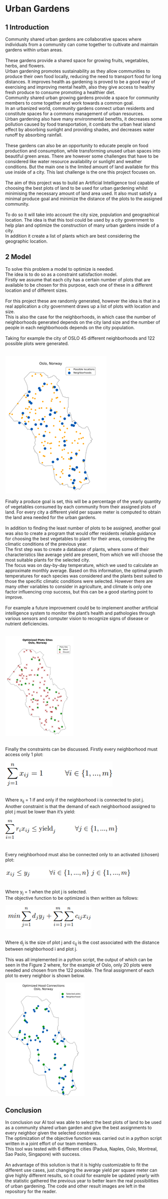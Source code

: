# Urban Gardens

## 1 Introduction
Community shared urban gardens are collaborative
spaces where individuals from a community can come
together to cultivate and maintain gardens within urban areas.</br></br>
These gardens provide a shared space for growing fruits, vegetables, herbs, and flowers.</br>
Urban gardening promotes sustainability as they allow communities to produce their own food locally, reducing the need to transport food for long distances. It improves health as gardening is proved to be a good way of exercising and improving mental health, also they give access to healthy fresh produce to consume
promoting a healthier diet. </br>
Community shared urban growing gardens provide a space for community members to come together and work towards a common goal. </br>
In an urbanized world, community gardens connect urban residents and constitute spaces for a commons management of urban resources. </br>
Urban gardening also have many environmental benefits, it decreases some pollution caused by food transportation, it combats the urban heat island effect by absorbing sunlight and providing shades, and decreases water runoff by absorbing rainfall. </br></br>
These gardens can also be an opportunity to educate people on food production and
consumption, while transforming unused urban spaces into beautiful green areas.
There are however some challenges that have to be considered like water resource availability or sunlight and weather conditions. But the main one is the limited amount of land available for this use inside of a city. This last challenge is the one this project focuses on. </br></br>
The aim of this project was to build an Artificial Intelligence tool capable of
choosing the best plots of land to be used for urban gardening whilst minimising the necessary amount of land area used. It also must satisfy a minimal produce goal
and minimize the distance of the plots to the assigned community. </br></br>
To do so it will take into account the city size, population and geographical location. The idea is that this tool could be used by a city government to help plan and optimize the construction of many urban gardens inside of a city. </br>
In addition it create a list of plants which are best considering the geographic
location.

## 2 Model

To solve this problem a model to optimize is needed.</br>
The idea is to do so as a constraint satisfaction model.</br>
Firstly we assume that each city has a certain number of plots that are available to be chosen for this purpose, each one of these in a different location and of different sizes. </br></br>
For this project these are randomly generated, however the idea is that in a real application a city government draws up a list of plots with location and size.</br> 
This is also the case for the neighborhoods, in which case the number of neighborhoods generated depends on the city land size and the number of people in each neighborhoods depends on the city population. </br></br>
Taking for example the city of OSLO 45 different neighborhoods and 122 possible plots were generated. </br></br>

![Generated plots and neighborhoods for the city of OSLO](imgs/plotOslo.png)
</br>

Finally a produce goal is set, this will be a percentage
of the yearly quantity of vegetables consumed by each
community from their assigned plots of land. For every city a different yield per square meter is computed
to obtain the land area needed for the urban gardens.</br></br>
In addition to finding the least number of plots to be
assigned, another goal was also to create a program
that would offer residents reliable guidance for choosing
the best vegetables to plant for their areas, considering
the climatic conditions of the previous year.</br> The first
step was to create a database of plants, where some of
their characteristics like average yield are present, from
which we will choose the most suitable plants for the selected city. </br>The focus was on day-by-day temperature,
which we used to calculate an approximate monthly average. Based on this information, the optimal growth
temperatures for each species was considered and the
plants best suited to those the specific climatic conditions were selected. However there are many other
variables to consider in agriculture, and climate is only
one factor influencing crop success, but this can be a
good starting point to improve. </br></br>For example a future
improvement could be to implement another artificial
intelligence system to monitor the plant’s health and
pathologies through various sensors and computer vision to recognize signs of disease or nutrient deficiencies.</br></br>

![Selected and discarded plots](imgs/sel-discardedPlots.png)

</br>
Finally the constraints can be discussed. Firstly every
neighborhood must access only 1 plot:

![Constraint 1](imgs/constraint1.png)

</br>Where x<sub>ij</sub> = 1 if and only if the neighborhood i is
connected to plot j. </br>Another constraint is that the
demand of each neighborhood assigned to plot j must
be lower than it’s yield:

![Constraint 1](imgs/constraint2.png)

</br>Every neighborhood must also be connected only to an
activated (chosen) plot:</br>


![Constraint 3](imgs/constraint3.png)


</br>
Where y<sub>j</sub> = 1 when the plot j is selected. </br>The objective
function to be optimized is then written as follows:</br>

![Objective Function](imgs/objFunct.png)

</br>Where d<sub>j</sub> is the size of plot j and c<sub>ij</sub> is the cost associated with the distance between neighborhood i and
plot j. </br></br>This was all implemented in a python script,
the output of which can be seen in the Figure 2 where,
for the example of Oslo, only 20 plots were needed and
chosen from the 122 possible. The final assignment of
each plot to every neighbor is shown below.</br>

![Optimized Solution](imgs/optimizedSolution.png)

## Conclusion

In conclusion our AI tool was able to select the best
plots of land to be used as a community shared urban
garden and give the best assignments to every neighbor
given the selected constraints.</br> The optimization of the
objective function was carried out in a python script
written in a joint effort of our team members.</br> This
tool was tested with 6 different cities (Padua, Naples,
Oslo, Montreal, Sao Paolo, Singapore) with success.</br></br>
An advantage of this solution is that it is highly customizable to fit the different use cases, just changing
the average yield per square meter can give highly different results, so it could for example be updated yearly
with the statistic gathered the previous year to better
learn the real possibilities of urban gardening. The
code and other result images are left in the repository
for the reader. 